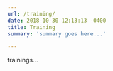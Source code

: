 ```yaml
---
url: /training/
date: 2018-10-30 12:13:13 -0400
title: Training
summary: 'summary goes here...'

---
```


trainings...
